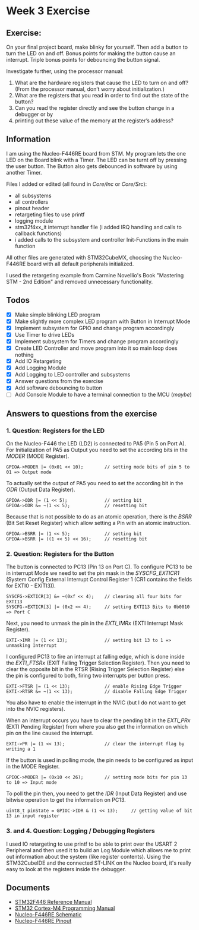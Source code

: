# Week 3 Exercise

## Exercise:
On your final project board, make blinky for yourself. Then add a button to turn the LED on and
off. Bonus points for making the button cause an interrupt. Triple bonus points for debouncing
the button signal.

Investigate further, using the processor manual:
1. What are the hardware registers that cause the LED to turn on and off? (From the
processor manual, don’t worry about initialization.)
2. What are the registers that you read in order to find out the state of the button?
3. Can you read the register directly and see the button change in a debugger or by
4. printing out these value of the memory at the register’s address?

## Information
I am using the Nucleo-F446RE board from STM. 
My program lets the one LED on the Board blink with a Timer. 
The LED can be turnt off by pressing the user button. 
The Button also gets debounced in software by using another Timer.

Files I added or edited (all found in _Core/Inc_ or _Core/Src_):
- all subsystems
- all controllers
- pinout header
- retargeting files to use printf
- logging module
- stm32f4xx_it interrupt handler file (i added IRQ handling and calls to callback functions)
- i added calls to the subsystem and controller Init-Functions in the main function

All other files are generated with STM32CubeMX, choosing the Nucleo-F446RE board with all default peripherals initialized.

I used the retargeting example from Carmine Novellio's Book "Mastering STM - 2nd Edition" and removed unnecessary functionality.

## Todos
- [x] Make simple blinking LED program
- [x] Make slightly more complex LED program with Button in Interrupt Mode
- [x] Implement subsystem for GPIO and change program accordingly
- [x] Use Timer to drive LEDs
- [x] Implement subsystem for Timers and change program accordingly
- [x] Create LED Controller and move program into it so main loop does nothing
- [x] Add IO Retargeting
- [x] Add Logging Module
- [x] Add Logging to LED controller and subsystems
- [x] Answer questions from the exercise
- [x] Add software debouncing to button
- [ ] Add Console Module to have a terminal connection to the MCU (_maybe_)

## Answers to questions from the exercise

### 1. Question: Registers for the LED
On the Nucleo-F446 the LED (LD2) is connected to PA5 (Pin 5 on Port A). 
For Initialization of PA5 as Output you need to set the according bits in the _MODER_ (MODE Register).
```
GPIOA->MODER |= (0x01 << 10);        // setting mode bits of pin 5 to 01 => Output mode
```
To actually set the output of PA5 you need to set the according bit in the _ODR_ (Output Data Register).
```
GPIOA->ODR |= (1 << 5);              // setting bit
GPIOA->ODR &= ~(1 << 5);             // resetting bit
```
Because that is not possible to do as an atomic operation, there is the _BSRR_ (Bit Set Reset Register) which allow setting a Pin with an atomic instruction.
```
GPIOA->BSRR |= (1 << 5);             // setting bit
GPIOA->BSRR |= ((1 << 5) << 16);     // resetting bit
```

### 2. Question: Registers for the Button
The button is connected to PC13 (Pin 13 on Port C).
To configure PC13 to be in interrupt Mode we need to set the pin mask in the _SYSCFG_EXTICR1_ 
(System Config External Interrupt Control Register 1 (CR1 contains the fields for EXTI0 - EXITI3)).
```
SYSCFG->EXTICR[3] &= ~(0xf << 4);    // clearing all four bits for EXTI13
SYSCFG->EXTICR[3] |= (0x2 << 4);     // setting EXTI13 Bits to 0b0010 => Port C
```
Next, you need to unmask the pin in the _EXTI_IMRx_ (EXTI Interrupt Mask Register).
```
EXTI->IMR |= (1 << 13);              // setting bit 13 to 1 => unmasking Interrupt
```
I configured PC13 to fire an interrupt at falling edge, which is done inside the _EXTI_FTSRx_ 
(EXIT Falling Trigger Selection Register). Then you need to clear the opposite bit in the RTSR (Rising Trigger Selection Register)
else the pin is configured to both, firing two interrupts per button press.
```
EXTI->FTSR |= (1 << 13);             // enable Rising Edge Trigger
EXTI->RTSR &= ~(1 << 13);            // disable Falling Edge Trigger
```
You also have to enable the interrupt in the NVIC (but I do not want to get into the NVIC registers).

When an interrupt occurs you have to clear the pending bit in the _EXTI_PRx_ (EXTI Pending Register) from where you also get the 
information on which pin on the line caused the interrupt.
```
EXTI->PR |= (1 << 13);               // clear the interrupt flag by writing a 1 
```

If the button is used in polling mode, the pin needs to be configured as input in the MODE Register. 
```
GPIOC->MODER |= (0x10 << 26);        // setting mode bits for pin 13 to 10 => Input mode
```
To poll the pin then, you need to get the _IDR_ (Input Data Register) and use bitwise operation to get the information on PC13.
```
uint8_t pinState = GPIOC->IDR & (1 << 13);     // getting value of bit 13 in input register
```

### 3. and 4. Question: Logging / Debugging Registers
I used IO retargeting to use printf to be able to print over the USART 2 Peripheral and then used it to build an Log Module which allows me to print out information about the system (like register contents).
Using the STM32CubeIDE and the connected ST-LINK on the Nucleo board, it's really easy to look at the registers inside the debugger.

## Documents
- [STM32F446 Reference Manual](https://www.st.com/resource/en/reference_manual/dm00135183-stm32f446xx-advanced-arm-based-32-bit-mcus-stmicroelectronics.pdf)
- [STM32 Cortex-M4 Programming Manual](https://www.st.com/resource/en/programming_manual/pm0214-stm32-cortexm4-mcus-and-mpus-programming-manual-stmicroelectronics.pdf)
- [Nucleo-F446RE Schematic](https://www.st.com/resource/en/schematic_pack/mb1136-default-c05_schematic.pdf)
- [Nucleo-F446RE Pinout](https://os.mbed.com/platforms/ST-Nucleo-F446RE/#nucleo-pinout)

